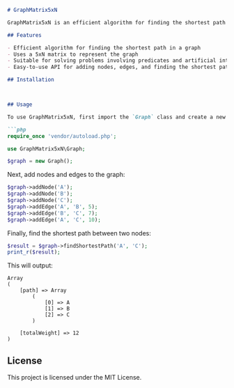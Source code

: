 
```markdown
# GraphMatrix5xN

GraphMatrix5xN is an efficient algorithm for finding the shortest path between two nodes in a graph using a 5xN matrix structure. This algorithm was designed to solve a wide range of problems including those involving predicates and artificial intelligence.

## Features

- Efficient algorithm for finding the shortest path in a graph
- Uses a 5xN matrix to represent the graph
- Suitable for solving problems involving predicates and artificial intelligence
- Easy-to-use API for adding nodes, edges, and finding the shortest path

## Installation



## Usage

To use GraphMatrix5xN, first import the `Graph` class and create a new instance:

```php
require_once 'vendor/autoload.php';

use GraphMatrix5xN\Graph;

$graph = new Graph();
```

Next, add nodes and edges to the graph:

```php
$graph->addNode('A');
$graph->addNode('B');
$graph->addNode('C');
$graph->addEdge('A', 'B', 5);
$graph->addEdge('B', 'C', 7);
$graph->addEdge('A', 'C', 10);
```

Finally, find the shortest path between two nodes:

```php
$result = $graph->findShortestPath('A', 'C');
print_r($result);
```

This will output:

```
Array
(
    [path] => Array
        (
            [0] => A
            [1] => B
            [2] => C
        )

    [totalWeight] => 12
)
```

## License

This project is licensed under the MIT License.
```

